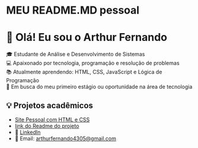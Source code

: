 # MEU README.MD pessoal

# 👋 Olá! Eu sou o Arthur Fernando

🎓 Estudante de Análise e Desenvolvimento de Sistemas  
💻 Apaixonado por tecnologia, programação e resolução de problemas  
📚 Atualmente aprendendo: HTML, CSS, JavaScript e Lógica de Programação  
🚀 Em busca do meu primeiro estágio ou oportunidade na área de tecnologia  

## 💡 Projetos acadêmicos
- [Site Pessoal com HTML e CSS](https://github.com/Arthur24-star/pagina-pessoal/blob/main/index.html%20pagina%20pessoal.html)
- [link do Readme do projeto](https://github.com/Arthur24-star/pagina-pessoal/tree/main)
- 💼 [LinkedIn](https://www.linkedin.com/in/arthur-fernando-rodrigues-fonseca-b92907297)
- 📧 Email: arthurfernando4305@gmail.com
